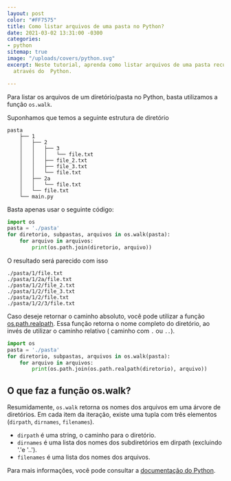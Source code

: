 ```yaml
---
layout: post
color: "#FF7575"
title: Como listar arquivos de uma pasta no Python?
date: 2021-03-02 13:31:00 -0300
categories:
- python
sitemap: true
image: "/uploads/covers/python.svg"
excerpt: Neste tutorial, aprenda como listar arquivos de uma pasta recursivamente
  através do  Python.

---
```

Para listar os arquivos de um diretório/pasta no Python, basta utilizamos a função `os.walk`.

Suponhamos que temos a seguinte estrutura de diretório

```text
pasta
    ├── 1
    │   ├── 2
    │   │   ├── 3
    │   │   │   └── file.txt
    │   │   ├── file_2.txt
    │   │   ├── file_3.txt
    │   │   └── file.txt
    │   ├── 2a
    │   │   └── file.txt
    │   └── file.txt
    └── main.py
```

Basta apenas usar o seguinte código:

```python
import os
pasta = './pasta'
for diretorio, subpastas, arquivos in os.walk(pasta):
	for arquivo in arquivos:
    	print(os.path.join(diretorio, arquivo))
```

O resultado será parecido com isso

```text
./pasta/1/file.txt
./pasta/1/2a/file.txt
./pasta/1/2/file_2.txt
./pasta/1/2/file_3.txt
./pasta/1/2/file.txt
./pasta/1/2/3/file.txt
```

Caso deseje retornar o caminho absoluto, você pode utilizar a função [os.path.realpath](https://docs.python.org/3/library/os.path.html#os.path.realpath "Função os.path.realpath"). Essa função retorna o nome completo do diretório, ao invés de utilizar o caminho relativo ( caminho com `.` ou `..`).

```python
import os
pasta = './pasta'
for diretorio, subpastas, arquivos in os.walk(pasta):
	for arquivo in arquivos:
    	print(os.path.join(os.path.realpath(diretorio), arquivo))
```

## O que faz a função os.walk?

Resumidamente, `os.walk` retorna os nomes dos arquivos em uma árvore de diretórios. Em cada item da iteração, existe uma tupla com três elementos (`dirpath`, `dirnames`, `filenames`).

* `dirpath` é uma string, o caminho para o diretório.
* `dirnames` é uma lista dos nomes dos subdiretórios em dirpath (excluindo '.'e '..').
* `filenames` é uma lista dos nomes dos arquivos.

Para mais informações, você pode consultar a [documentação do Python](https://docs.python.org/3/library/os.html#os.walk).